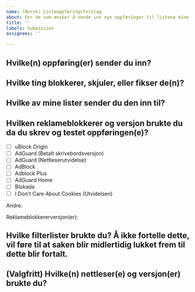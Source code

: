 ```yaml
---
name: (Norsk) Listeoppføringsforslag
about: For de som ønsker å sende inn nye oppføringer til listene mine
title: ''
labels: Submission
assignees: ''

---
```


## Hvilke(n) oppføring(er) sender du inn?
<!-- `text`-kodetekstfunksjonen kan komme til nytte, hvis du ikke ønsker å lage en lenke til nettstedet som oppføringen er for ved et uhell. -->

## Hvilke ting blokkerer, skjuler, eller fikser de(n)?
<!-- Skjermklipp er særdeles nyttige, men valgfrie. -->

## Hvilke av mine lister sender du den inn til?

## Hvilken reklameblokkerer og versjon brukte du da du skrev og testet oppføringen(e)?
- [ ] uBlock Origin
- [ ] AdGuard (Betalt skrivebordsversjon)
- [ ] AdGuard (Nettleserutvidelse)
- [ ] AdBlock
- [ ] Adblock Plus
- [ ] AdGuard Home
- [ ] Blokada
- [ ] I Don't Care About Cookies (Utvidelsen)

Andre:

Reklameblokkererversjon(er):

## Hvilke filterlister brukte du? Å ikke fortelle dette, vil føre til at saken blir midlertidig lukket frem til dette blir fortalt.
<!-- Hvis du vil spare tid, kan du ta et skjermklipp av listeinnstillingene til reklameblokkereren din. -->

## (Valgfritt) Hvilke(n) nettleser(e) og versjon(er) brukte du?
<!-- Hvis du er i tvil, se i *Om*-siden til nettleseren din. -->
